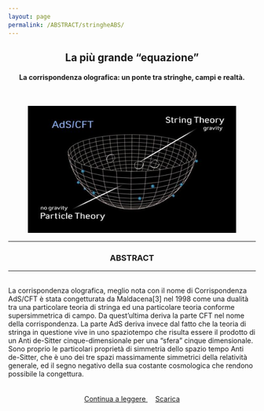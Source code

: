 ```yaml
---
layout: page
permalink: /ABSTRACT/stringheABS/
---
```

<link rel="stylesheet" href="https://maxcdn.bootstrapcdn.com/font-awesome/4.7.0/css/font-awesome.min.css">
<script src='https://cdnjs.cloudflare.com/ajax/libs/mathjax/2.7.5/MathJax.js?config=TeX-MML-AM_CHTML' async></script>
<center>
 <h2>La più grande “equazione” </h2>
 <h4>La corrispondenza olografica: un ponte tra stringhe, campi e realtà.</h4>
 <br></center>

<section>
 <figure>
<center>
    <img src="/ImmaginiAbstract/stringheABS.png" alt="centered image" style="max-width:100%"
    height="auto" width="600" class="responsive" >
</center>
<center>
</center>
</figure>
 <section>

<hr>
 <section>
 <center> <h3> ABSTRACT </h3> </center>
 <hr>
<br>La corrispondenza olografica, meglio nota con il nome di Corrispondenza AdS/CFT è stata congetturata da Maldacena[3] nel 1998 come una dualità tra una particolare teoria di stringa ed una particolare teoria conforme supersimmetrica di campo. Da quest’ultima deriva la parte CFT nel nome della corrispondenza. La parte AdS deriva invece dal fatto che la teoria di stringa in questione vive in uno spaziotempo che risulta essere il prodotto di un Anti de-Sitter cinque-dimensionale per una “sfera” cinque dimensionale. Sono proprio le particolari proprietà di simmetria dello spazio tempo Anti de-Sitter, che è uno dei tre spazi massimamente simmetrici della relatività generale, ed il segno negativo della sua costante cosmologica che rendono possibile la congettura. <br><br><br>

 <center>
<a href="/ArticoliHTML/stringhe/"> Continua a leggere </a> &nbsp; &nbsp;
<a href="/DOWNLOADSINGLE/stringheSINGLE.pdf"> Scarica </a>
</center>
